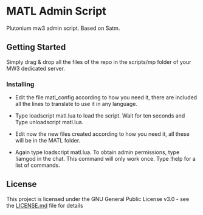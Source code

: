 # MATL Admin Script

Plutonium mw3 admin script. Based on Satm.

## Getting Started

Simply drag & drop all the files of the repo in the scripts/mp folder of your MW3 dedicated server. 

### Installing

* Edit the file matl_config according to how you need it, there are included all the lines to translate to use it in any language.

* Type loadscript matl.lua to load the script. Wait for ten seconds and Type unloadscript matl.lua.

* Edit now the new files created according to how you need it, all these will be in the MATL folder.

* Again type loadscript matl.lua. To obtain admin permissions, type !iamgod in the chat. This command will only work once. Type !help for a list of commands.

## License

This project is licensed under the GNU General Public License v3.0 - see the [LICENSE.md](LICENSE) file for details


